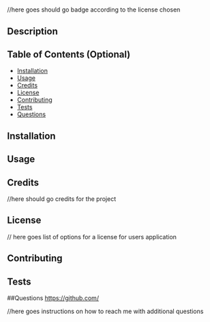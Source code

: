 # 
  //here goes should go badge according to the license chosen

  ## Description 
  

  ## Table of Contents (Optional)
  * [Installation](#installation)
  * [Usage](#usage)
  * [Credits](#credits)
  * [License](#license)
  * [Contributing](#contributing)
  * [Tests](#tests)
  * [Questions](#questions)

  ## Installation
  
  ## Usage 
  
  ## Credits
  //here should go credits for the project
  
  ## License
  
  // here goes list of options for a license for users application 
  ## Contributing
  
  ## Tests
  
  ##Questions
  https://github.com/

  //here goes instructions on how to reach me with additional questions

  
